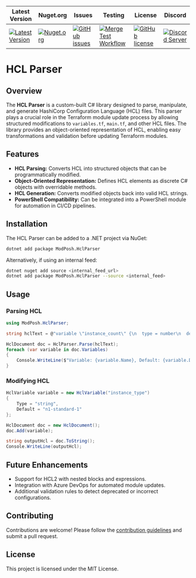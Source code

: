 | Latest Version | Nuget.org | Issues | Testing | License | Discord |
|-----------------|-----------------|----------------|----------------|----------------|----------------|
| [![Latest Version](https://img.shields.io/github/v/tag/mod-posh/Hcl)](https://github.com/mod-posh/Hcl/tags) | [![Nuget.org](https://img.shields.io/nuget/dt/ModPosh.HclParser)](https://www.nuget.org/packages/ModPosh.HclParser) | [![GitHub issues](https://img.shields.io/github/issues/mod-posh/Hcl)](https://github.com/mod-posh/Hcl/issues) | [![Merge Test Workflow](https://github.com/mod-posh/Hcl/actions/workflows/test.yml/badge.svg)](https://github.com/mod-posh/Hcl/actions/workflows/test.yml) | [![GitHub license](https://img.shields.io/github/license/mod-posh/Hcl)](https://github.com/mod-posh/Hcl/blob/master/LICENSE) | [![Discord Server](https://assets-global.website-files.com/6257adef93867e50d84d30e2/636e0b5493894cf60b300587_full_logo_white_RGB.svg)](https://discord.com/channels/1044305359021555793/1044305781627035811) |
# HCL Parser

## Overview
The **HCL Parser** is a custom-built C# library designed to parse, manipulate, and generate HashiCorp Configuration Language (HCL) files. This parser plays a crucial role in the Terraform module update process by allowing structured modifications to `variables.tf`, `main.tf`, and other HCL files. The library provides an object-oriented representation of HCL, enabling easy transformations and validation before updating Terraform modules.

## Features
- **HCL Parsing:** Converts HCL into structured objects that can be programmatically modified.
- **Object-Oriented Representation:** Defines HCL elements as discrete C# objects with overridable methods.
- **HCL Generation:** Converts modified objects back into valid HCL strings.
- **PowerShell Compatibility:** Can be integrated into a PowerShell module for automation in CI/CD pipelines.

## Installation
The HCL Parser can be added to a .NET project via NuGet:

```sh
dotnet add package ModPosh.HclParser
```

Alternatively, if using an internal feed:

```sh
dotnet nuget add source <internal_feed_url>
dotnet add package ModPosh.HclParser --source <internal_feed>
```

## Usage

### Parsing HCL
```csharp
using ModPosh.HclParser;

string hclText = @"variable \"instance_count\" {\n  type = number\n  default = 1\n}";

HclDocument doc = HclParser.Parse(hclText);
foreach (var variable in doc.Variables)
{
    Console.WriteLine($"Variable: {variable.Name}, Default: {variable.Default}");
}
```

### Modifying HCL
```csharp
HclVariable variable = new HclVariable("instance_type")
{
    Type = "string",
    Default = "n1-standard-1"
};

HclDocument doc = new HclDocument();
doc.Add(variable);

string outputHcl = doc.ToString();
Console.WriteLine(outputHcl);
```


## Future Enhancements
- Support for HCL2 with nested blocks and expressions.
- Integration with Azure DevOps for automated module updates.
- Additional validation rules to detect deprecated or incorrect configurations.

## Contributing
Contributions are welcome! Please follow the [contribution guidelines](CONTRIBUTING.md) and submit a pull request.

## License
This project is licensed under the MIT License.

